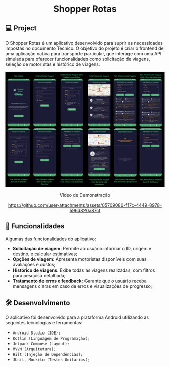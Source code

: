 <h1 align="center">
  <p align="center">Shopper Rotas</p>

## 💻 Project

O Shopper Rotas é um aplicativo desenvolvido para suprir as necessidades impostas no documento Técnico. O objetivo do projeto é criar o frontend de uma aplicação nativa para transporte particular, que interage com uma API simulada para oferecer funcionalidades como solicitação de viagens, seleção de motoristas e histórico de viagens.

<img
src="./screenshot.PNG"
alt="Shopper Rotas screenshot"
/>

</h1>

<div align="center">
  <p align="center">Vídeo de Demonstração</p>
  
https://github.com/user-attachments/assets/05709080-f17c-4449-8978-596d820a87cf

</div>

## 🚀 Funcionalidades

Algumas das funcionalidades do aplicativo:

- **Solicitação de viagem:** Permite ao usuário informar o ID, origem e destino, e calcular estimativas;
- **Opções de viagem:** Apresenta motoristas disponíveis com suas avaliações e custos;
- **Histórico de viagens:** Exibe todas as viagens realizadas, com filtros para pesquisa detalhada;
- **Tratamento de erros e feedback:** Garante que o usuário receba mensagens claras em caso de erros e visualizações de progresso;

## 🛠️ Desenvolvimento

O aplicativo foi desenvolvido para a plataforma Android utilizando as seguintes tecnologias e ferramentas:

- `Android Studio (IDE);`
- `Kotlin (Linguagem de Programação);`
- `Jetpack Compose (Layout);`
- `MVVM (Arquitetura);`
- `Hilt (Injeção de Dependências);`
- `JUnit, Mockito (Testes Unitários);`

<br />
